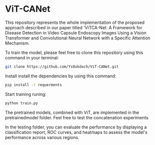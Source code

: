# ViT-CANet

This repository represents the whole implementation of the proposed approach described in our paper titled 'ViTCA-Net: A Framework for Disease Detection in Video Capsule Endoscopy Images Using a Vision Transformer and Convolutional Neural Network with a Specific Attention Mechanism.



To train the model, please feel free to clone this repository using this command in your terminal:
```bash
git clone https://github.com/YsOukdach/ViT-CANet.git
```
Install install the dependencies by using this command:
```bash
pip install -r requerments 
```
Start training runing: 
```bash
python train.py 
```
The pretrained models, combined with ViT, are implemented in the pretrainedmodel folder. Feel free to test the concatenation experiments


In the testing folder, you can evaluate the performance by displaying a classification report, ROC curves, and heatmaps to assess the model's performance across various regions.

